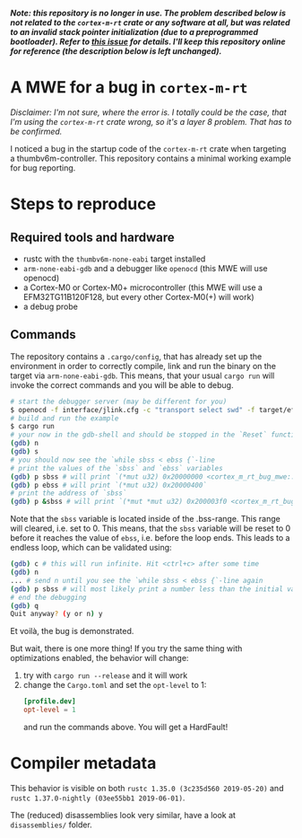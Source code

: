 ___Note: this repository is no longer in use.
The problem described below is not related to the `cortex-m-rt` crate or any software at all, but was related to an invalid stack pointer initialization (due to a preprogrammed bootloader).
Refer to [this issue](https://github.com/rust-embedded/cortex-m-rt/issues/191) for details.
I'll keep this repository online for reference (the description below is left unchanged).___

# A MWE for a bug in `cortex-m-rt`

_Disclaimer: I'm not sure, where the error is. I totally could be the case, that I'm using the `cortex-m-rt` crate wrong, so it's a layer 8 problem. That has to be confirmed._

I noticed a bug in the startup code of the `cortex-m-rt` crate when targeting a thumbv6m-controller.
This repository contains a minimal working example for bug reporting.

# Steps to reproduce
## Required tools and hardware
- rustc with the `thumbv6m-none-eabi` target installed
- `arm-none-eabi-gdb` and a debugger like `openocd` (this MWE will use openocd)
- a Cortex-M0 or Cortex-M0+ microcontroller (this MWE will use a EFM32TG11B120F128, but every other Cortex-M0(+) will work)
- a debug probe

## Commands
The repository contains a `.cargo/config`, that has already set up the environment in order to correctly compile, link and run the binary on the target via `arm-none-eabi-gdb`.
This means, that your usual `cargo run` will invoke the correct commands and you will be able to debug.
```bash
# start the debugger server (may be different for you)
$ openocd -f interface/jlink.cfg -c "transport select swd" -f target/efm32.cfg
# build and run the example
$ cargo run
# your now in the gdb-shell and should be stopped in the `Reset` function
(gdb) n
(gdb) s
# you should now see the `while sbss < ebss {`-line
# print the values of the `sbss` and `ebss` variables
(gdb) p sbss # will print `(*mut u32) 0x20000000 <cortex_m_rt_bug_mwe::GLOBAL_ARRAY>`
(gdb) p ebss # will print `(*mut u32) 0x20000400`
# print the address of `sbss`
(gdb) p &sbss # will print `(*mut *mut u32) 0x200003f0 <cortex_m_rt_bug_mwe::GLOBAL_ARRAY+1008>`
```
Note that the `sbss` variable is located inside of the .bss-range.
This range will cleared, i.e. set to 0.
This means, that the `sbss` variable will be reset to 0 before it reaches the value of `ebss`, i.e. before the loop ends.
This leads to a endless loop, which can be validated using:
```bash
(gdb) c # this will run infinite. Hit <ctrl+c> after some time
(gdb) n
... # send n until you see the `while sbss < ebss {`-line again
(gdb) p sbss # will most likely print a number less than the initial value
# end the debugging
(gdb) q
Quit anyway? (y or n) y
```
Et voilà, the bug is demonstrated.

But wait, there is one more thing!
If you try the same thing with optimizations enabled, the behavior will change:
1. try with `cargo run --release` and it will work
2. change the `Cargo.toml` and set the `opt-level` to 1:
   ```toml
   [profile.dev]
   opt-level = 1
   ```
   and run the commands above.
   You will get a HardFault!

# Compiler metadata
This behavior is visible on both `rustc 1.35.0 (3c235d560 2019-05-20)` and `rustc 1.37.0-nightly (03ee55bb1 2019-06-01)`.

The (reduced) disassemblies look very similar, have a look at `disassemblies/` folder.

